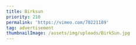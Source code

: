 ```yaml
---
title: Birksun
priority: 210
permalink: 'https://vimeo.com/70221189'
tag: advertisement
thumbnailImage: /assets/img/uploads/BirkSun.jpg
---
```


